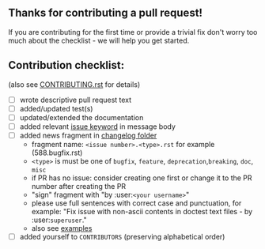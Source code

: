 ## Thanks for contributing a pull request!

If you are contributing for the first time or provide a trivial fix don't worry too
much about the checklist - we will help you get started.

## Contribution checklist:

(also see [CONTRIBUTING.rst](/CONTRIBUTING.rst) for details)

- [ ] wrote descriptive pull request text
- [ ] added/updated test(s)
- [ ] updated/extended the documentation
- [ ] added relevant [issue keyword](https://help.github.com/articles/closing-issues-using-keywords/)
      in message body
- [ ] added news fragment in [changelog folder](/docs/changelog)
  * fragment name: `<issue number>.<type>.rst` for example (588.bugfix.rst)
  * `<type>` is must be one of `bugfix`, `feature`, `deprecation`,`breaking`, `doc`, `misc`
  * if PR has no issue: consider creating one first or change it to the PR number after creating the PR
  * "sign" fragment with "by :user:`<your username>`"
  * please use full sentences with correct case and punctuation, for example: "Fix issue with non-ascii contents in doctest text files - by :user:`superuser`."
  * also see [examples](/docs/changelog/examples.rst)
- [ ] added yourself to `CONTRIBUTORS` (preserving alphabetical order)
